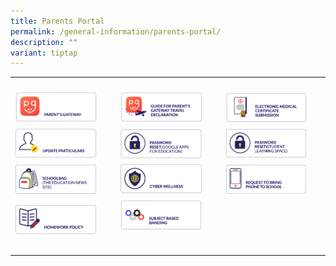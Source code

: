 ```yaml
---
title: Parents Portal
permalink: /general-information/parents-portal/
description: ""
variant: tiptap
---
```

<table><tbody><tr><th rowspan="1" colspan="1"><p></p></th><th rowspan="1" colspan="1"><p></p></th><th rowspan="1" colspan="1"><p></p></th></tr><tr><td rowspan="1" colspan="1"><div class="isomer-image-wrapper"><img style="width:85%" height="auto" width="100%" src="/images/pp1.png"></div></td><td rowspan="1" colspan="1"><div class="isomer-image-wrapper"><img style="width:85%" height="auto" width="100%" src="/images/pp2.png"></div></td><td rowspan="1" colspan="1"><div class="isomer-image-wrapper"><img style="width:85%" height="auto" width="100%" src="/images/pp3.png"></div></td></tr><tr><td rowspan="1" colspan="1"><div class="isomer-image-wrapper"><img style="width:85%" height="auto" width="100%" src="/images/pp4.png"></div></td><td rowspan="1" colspan="1"><div class="isomer-image-wrapper"><img style="width:85%" height="auto" width="100%" src="/images/pp5.png"></div></td><td rowspan="1" colspan="1"><div class="isomer-image-wrapper"><img style="width:85%" height="auto" width="100%" src="/images/pp6.png"></div></td></tr><tr><td rowspan="1" colspan="1"><div class="isomer-image-wrapper"><img style="width:85%" height="auto" width="100%" src="/images/pp10.png"></div></td><td rowspan="1" colspan="1"><div class="isomer-image-wrapper"><img style="width:85%" height="auto" width="100%" src="/images/pp11.png"></div></td><td rowspan="1" colspan="1"><a class="isomer-image-wrapper" href="https://forms.moe.edu.sg/forms/oORKjJ"><img style="width:85%" height="auto" width="100%" src="/images/pp12.png"></a></td></tr><tr><td rowspan="1" colspan="1"><div class="isomer-image-wrapper"><img style="width:85%" height="auto" width="100%" src="/images/pp14.png"></div></td><td rowspan="1" colspan="1"><div class="isomer-image-wrapper"><img style="width:85%" height="auto" width="100%" src="/images/pp15.png"></div><p></p></td><td rowspan="1" colspan="1"><p></p></td></tr><tr><td rowspan="1" colspan="1"><p></p></td><td rowspan="1" colspan="1"><p></p></td><td rowspan="1" colspan="1"><p></p></td></tr></tbody></table><p></p>